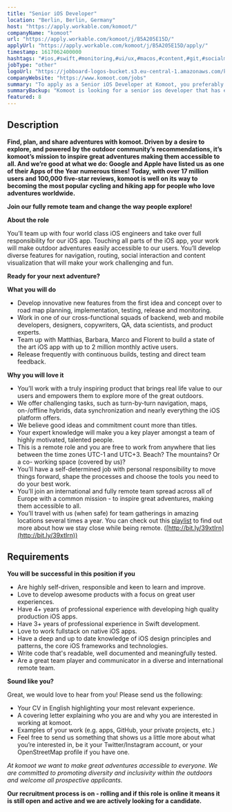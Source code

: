 ```yaml
---
title: "Senior iOS Developer"
location: "Berlin, Berlin, Germany"
host: "https://apply.workable.com/komoot/"
companyName: "komoot"
url: "https://apply.workable.com/komoot/j/B5A205E15D/"
applyUrl: "https://apply.workable.com/komoot/j/B5A205E15D/apply/"
timestamp: 1617062400000
hashtags: "#ios,#swift,#monitoring,#ui/ux,#macos,#content,#git,#socialmedia,#English"
jobType: "other"
logoUrl: "https://jobboard-logos-bucket.s3.eu-central-1.amazonaws.com/komoot"
companyWebsite: "https://www.komoot.com/jobs"
summary: "To apply as a Senior iOS Developer at Komoot, you preferably need to have 4+ years of professional experience with developing high quality production iOS apps."
summaryBackup: "Komoot is looking for a senior ios developer that has experience in: #ios, #swift, #ui/ux."
featured: 8
---
```


## Description

**Find, plan, and share adventures with komoot. Driven by a desire to explore, and powered by the outdoor community’s recommendations, it’s komoot’s mission to inspire great adventures making them accessible to all. And we’re good at what we do: Google and Apple have listed us as one of their Apps of the Year numerous times! Today, with over 17 million users and 100,000 five-star reviews, komoot is well on its way to becoming the most popular cycling and hiking app for people who love adventures worldwide.**

**Join our fully remote team and change the way people explore!**

**About the role**

You’ll team up with four world class iOS engineers and take over full responsibility for our iOS app. Touching all parts of the iOS app, your work will make outdoor adventures easily accessible to our users. You’ll develop diverse features for navigation, routing, social interaction and content visualization that will make your work challenging and fun.

**Ready for your next adventure?**

**What you will do**

*   Develop innovative new features from the first idea and concept over to road map planning, implementation, testing, release and monitoring.
*   Work in one of our cross-functional squads of backend, web and mobile developers, designers, copywriters, QA, data scientists, and product experts.
*   Team up with Matthias, Barbara, Marco and Florent to build a state of the art iOS app with up to 2 million monthly active users.
*   Release frequently with continuous builds, testing and direct team feedback.

**Why you will love it**

*   You’ll work with a truly inspiring product that brings real life value to our users and empowers them to explore more of the great outdoors.
*   We offer challenging tasks, such as turn-by-turn navigation, maps, on-/offline hybrids, data synchronization and nearly everything the iOS platform offers.
*   We believe good ideas and commitment count more than titles.
*   Your expert knowledge will make you a key player amongst a team of highly motivated, talented people.
*   This is a remote role and you are free to work from anywhere that lies between the time zones UTC-1 and UTC+3. Beach? The mountains? Or a co- working space (covered by us)?
*   You’ll have a self-determined job with personal responsibility to move things forward, shape the processes and choose the tools you need to do your best work.
*   You’ll join an international and fully remote team spread across all of Europe with a common mission - to inspire great adventures, making them accessible to all.
*   You’ll travel with us (when safe) for team gatherings in amazing locations several times a year. You can check out this [playlist](https://www.youtube.com/playlist?list=PL6sbHrhRcoUkLohCUKj9imZkJc_1_Av5X) to find out more about how we stay close while being remote. ([http://bit.ly/39xtIrn](http://bit.ly/39xtIrn))

## Requirements

**You will be successful in this position if you**

*   Are highly self-driven, responsible and keen to learn and improve.
*   Love to develop awesome products with a focus on great user experiences.
*   Have 4+ years of professional experience with developing high quality production iOS apps.
*   Have 3+ years of professional experience in Swift development.
*   Love to work fullstack on native iOS apps.
*   Have a deep and up to date knowledge of iOS design principles and patterns, the core iOS frameworks and technologies.
*   Write code that's readable, well documented and meaningfully tested.
*   Are a great team player and communicator in a diverse and international remote team.

**Sound like you?**

Great, we would love to hear from you! Please send us the following:

*   Your CV in English highlighting your most relevant experience.
*   A covering letter explaining who you are and why you are interested in working at komoot.
*   Examples of your work (e.g. apps, GitHub, your private projects, etc.)
*   Feel free to send us something that shows us a little more about what you’re interested in, be it your Twitter/Instagram account, or your OpenStreetMap profile if you have one.

_At komoot we want to make great adventures accessible to everyone. We are committed to promoting diversity and inclusivity within the outdoors and welcome all prospective applicants._

__Our recruitment process is on - rolling and if this role is online it means it is still open and active and we are actively looking for a candidate.__
